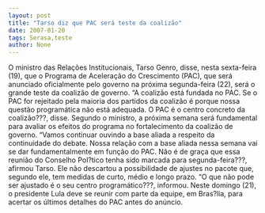 ```yaml
---
layout: post
title: "Tarso diz que PAC será teste da coalizão"
date: 2007-01-20
tags: Serasa,teste
author: None
---
```

O ministro das Relações Institucionais, Tarso Genro, disse, nesta sexta-feira (19), que o Programa de Aceleração do Crescimento (PAC), que será anunciado oficialmente pelo governo na próxima segunda-feira (22),&nbsp;será o
 grande teste da coalizão de governo. 
“A coalizão está fundada no PAC. Se o PAC for rejeitado pela maioria dos partidos da coalizão é porque nossa questão programática não está adequada. O PAC é o centro concreto da coalizão???, disse.
Segundo o ministro, a próxima semana será fundamental para avaliar os efeitos do programa no fortalecimento da coalizão de governo. “Vamos continuar ouvindo a base aliada a respeito da continuidade do debate. Nossa relação com a base aliada nessa semana vai se dar fundamentalmente em função do PAC. Não é de graça que essa reunião do Conselho Pol?tico tenha sido marcada para segunda-feira???, afirmou Tarso.
Ele não descartou a possibilidade de ajustes no pacote que, segundo ele, tem medidas de curto, médio e longo prazo. “O que não pode ser ajustado é o seu centro programático???, informou.
Neste domingo (21), o presidente Lula deve se reunir com parte da equipe, em Bras?lia, para acertar os últimos detalhes do PAC antes do anúncio. 